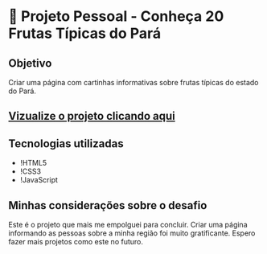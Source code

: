 # 📄 Projeto Pessoal - Conheça 20 Frutas Típicas do Pará

## Objetivo

Criar uma página com cartinhas informativas sobre frutas típicas do estado do Pará.

## [Vizualize o projeto clicando aqui](https://yudiyamada.github.io/landing-page-com-grid/) ##

## Tecnologias utilizadas

- !HTML5
- !CSS3
- !JavaScript

## Minhas considerações sobre o desafio

Este é o projeto que mais me empolguei para concluir. Criar uma página informando as pessoas sobre a minha região foi muito gratificante. Espero fazer mais projetos como este no futuro.
